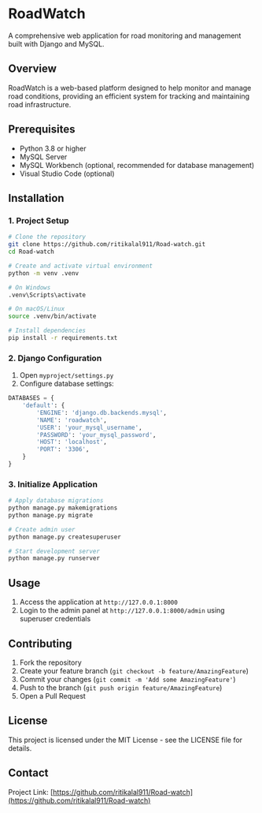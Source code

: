 # RoadWatch

A comprehensive web application for road monitoring and management built with Django and MySQL.

## Overview

RoadWatch is a web-based platform designed to help monitor and manage road conditions, providing an efficient system for tracking and maintaining road infrastructure.

## Prerequisites

- Python 3.8 or higher
- MySQL Server
- MySQL Workbench (optional, recommended for database management)
- Visual Studio Code (optional)

## Installation

### 1. Project Setup

```bash
# Clone the repository
git clone https://github.com/ritikalal911/Road-watch.git
cd Road-watch

# Create and activate virtual environment
python -m venv .venv

# On Windows
.venv\Scripts\activate

# On macOS/Linux
source .venv/bin/activate

# Install dependencies
pip install -r requirements.txt
```


### 2. Django Configuration

1. Open `myproject/settings.py`
2. Configure database settings:
```python
DATABASES = {
    'default': {
        'ENGINE': 'django.db.backends.mysql',
        'NAME': 'roadwatch',
        'USER': 'your_mysql_username',
        'PASSWORD': 'your_mysql_password',
        'HOST': 'localhost',
        'PORT': '3306',
    }
}
```

### 3. Initialize Application

```bash
# Apply database migrations
python manage.py makemigrations
python manage.py migrate

# Create admin user
python manage.py createsuperuser

# Start development server
python manage.py runserver
```

## Usage

1. Access the application at `http://127.0.0.1:8000`
2. Login to the admin panel at `http://127.0.0.1:8000/admin` using superuser credentials
   

## Contributing

1. Fork the repository
2. Create your feature branch (`git checkout -b feature/AmazingFeature`)
3. Commit your changes (`git commit -m 'Add some AmazingFeature'`)
4. Push to the branch (`git push origin feature/AmazingFeature`)
5. Open a Pull Request

## License

This project is licensed under the MIT License - see the LICENSE file for details.

## Contact

Project Link: [https://github.com/ritikalal911/Road-watch](https://github.com/ritikalal911/Road-watch)
